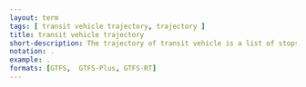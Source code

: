```yaml
---
layout: term
tags: [ transit vehicle trajectory, trajectory ]
title: transit vehicle trajectory
short-description: The trajectory of transit vehicle is a list of stops that are visited at specified time as they are carrying out one or more transit vehicle trips.  Could be based on transit schedule, but also could be updated based on passenger activities or other disturbances.
notation: .
example: .
formats: [GTFS,  GTFS-Plus, GTFS-RT]
---
```

